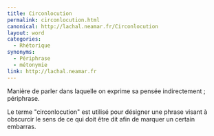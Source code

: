 ```yaml
---
title: Circonlocution
permalink: circonlocution.html
canonical: http://lachal.neamar.fr/Circonlocution
layout: word
categories:
  - Rhétorique
synonyms:
  - Périphrase
  - métonymie
link: http://lachal.neamar.fr
---
```


Manière de parler dans laquelle on exprime sa pensée indirectement ; périphrase.

Le terme "circonlocution" est utilisé pour désigner une phrase visant à obscurcir le sens de ce qui doit être dit afin de marquer un certain embarras.

